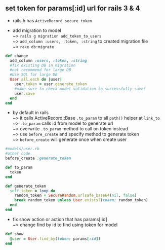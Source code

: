 ## set token for params[:id] url for rails 3 & 4
* rails 5 has `ActiveRecord secure token`  

* add migration to model  
~> `rails g migration add_token_to_users`  
~> `add_column :users, :token, :string`  to created migration file  
~> `rake db:migrate`  
```ruby
def change
  add_column :users, :token, :string
  #fix existing DB in migration  
  #not recommend for large DB
  #Use SQL for large DB
  User.all.each do |user|
    user.token = user.generate_token
    #make sure to check model validation to successfully save!
    user.save
  end
end
```

* by default in rails  
~> it calls ActiveRecord::Base `.to_param` to all `path()` helper at `link_to`  
~> `.to_param` calls id from model to generate url   
~> overwrite `.to_param` method to call on token instead  
~> use `before_create` and specify method to generate token  
~> `before_create` will generate once when create user  

```ruby
#models/user.rb
#other code
before_create :generate_token

def to_param
  token
end

def generate_token
  self.token = loop do
    random_token = SecureRandom.urlsafe_base64(nil, false)
    break random_token unless User.exists?(token: random_token)
  end
end
```

* fix show action or action that has params[:id]  
~> change find by id to find using token for model
```ruby
def show
  @user = User.find_by(token: params[:id])
end
```